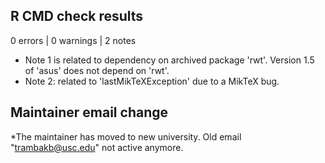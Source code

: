 ## R CMD check results

0 errors | 0 warnings | 2 notes

* Note 1 is related to dependency on archived package 'rwt'. Version 1.5 of 'asus' does not depend on 'rwt'.
* Note 2: related to 'lastMikTeXException' due to a MikTeX bug.

## Maintainer email change

*The maintainer has moved to new university. Old email "trambakb@usc.edu" not active anymore. 
